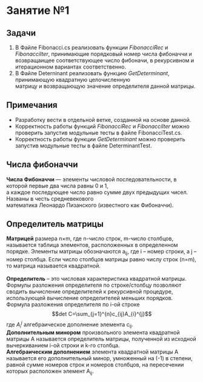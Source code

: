 # Занятие №1  
## Задачи  
1. В Файле Fibonacci.cs реализовать функции *FibonacciRec* и *FibonacciIter*, принимающие порядковый 
номер числа фибоначчи и возвращаищее соответствующее число фибоначи, в рекурсивном и итерационном 
вариантах соответственно.  
2. В Файле Deterninant реализовать функцию *GetDeterminant*, принимающую квадратную целочисленную   
матрицу и возвращающую значение определителя данной матрицы.  
## Примечания  
- Разработку вести в отдельной ветке, созданной на основе данной.  
- Корректность работы функций *FibonacciRec* и *FibonacciIter* можно проверить запустив модульные тесты 
в файле FibonacciTest.cs.  
- Корректность работы функции *GetDeterminant* можно проверить запустив модульные тесты в файле DeterminantTest.  
  
## Числа фибоначчи  
**Числа Фибоначчи** — элементы числовой последовательности, в которой первые два числа равны 0 и 1,   
а каждое последующее число равно сумме двух предыдущих чисел. Названы в честь средневекового   
математика Леонардо Пизанского (известного как Фибоначчи).  
  
## Определитель матрицы  
**Матрицей** размера n×m, где n-число строк, m-число столбцов, называется таблица элементов, 
расположенных в определенном порядке. Элементы матрицы обозначаются a<sub>ij</sub>, где i – 
номер строки, а j – номер столбца. Если число столбцов матрицы равно числу строк (n=m), то матрица называется квадратной.  
<br/>**Определитель** – это числовая характеристика квадратной матрицы. Формулы разложения 
определителя по строке/столбцу позволяют сводить вычисление определителей к рекурсивной 
процедуре, использующей вычисление определителей меньших порядков.
<br/>Формула разложения определителя по i-ой строке 
$$det C=\sum_{j=1}^{n}c_{ij}A_{i}^{j}$$
где $A_{i}^{j}$ алгебраическое дополнение элемента c<sub>ij</sub>.
<br/>**Дополнительным  минором** произвольного элемента квадратной матрицы А называется 
определитель матрицы, полученной из исходной вычеркиванием i-ой строки и k-го столбца.
<br/>**Алгебраическим дополнением** элемента квадратной матрицы А называется его дополнительный 
минор, умноженный на (-1) в степени, равной сумме номеров строк и номеров столбцов, на
пересечении которых расположен элемент A<sub>ij</sub>.